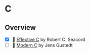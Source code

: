 # C

## Overview
- [x] 📘 [Effective C](https://nostarch.com/Effective_C) by Robert C. Seacord
- [ ] 📘 [Modern C](https://www.manning.com/books/modern-c) by Jens Gustedt